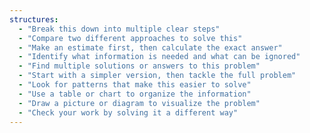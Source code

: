```yaml
---
structures:
  - "Break this down into multiple clear steps"
  - "Compare two different approaches to solve this"
  - "Make an estimate first, then calculate the exact answer"
  - "Identify what information is needed and what can be ignored"
  - "Find multiple solutions or answers to this problem"
  - "Start with a simpler version, then tackle the full problem"
  - "Look for patterns that make this easier to solve"
  - "Use a table or chart to organize the information"
  - "Draw a picture or diagram to visualize the problem"
  - "Check your work by solving it a different way"
---
```

